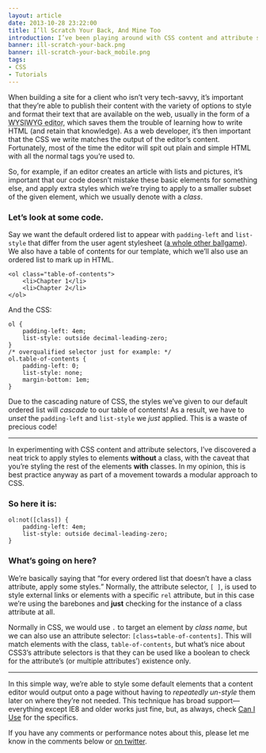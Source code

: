 ```yaml
---
layout: article
date: 2013-10-28 23:22:00
title: I’ll Scratch Your Back, And Mine Too
introduction: I’ve been playing around with CSS content and attribute selectors recently, and came across a useful trick for styling default elements.
banner: ill-scratch-your-back.png
banner: ill-scratch-your-back_mobile.png
tags:
- CSS
- Tutorials
---
```


When building a site for a client who isn’t very tech-savvy, it’s important that they’re able to publish their content with the variety of options to style and format their text that are available on the web, usually in the form of a <abbr title="What You See Is What You Get">WYSIWYG editor</abbr>, which saves them the trouble of learning how to write HTML (and retain that knowledge). As a web developer, it’s then important that the CSS we write matches the output of the editor’s content. Fortunately, most of the time the editor will spit out plain and simple HTML with all the normal tags you’re used to.

So, for example, if an editor creates an article with lists and pictures, it’s important that our code doesn’t mistake these basic elements for something else, and apply extra styles which we’re trying to apply to a smaller subset of the given element, which we usually denote with a <dfn title="A class is a label which is assigned to element(s) to distinguish it from like elements.">class</dfn>.

### Let’s look at some code.

Say we want the default ordered list to appear with <code>padding-left</code> and <code>list-style</code> that differ from the user agent stylesheet ([a whole other ballgame](http://necolas.github.io/normalize.css/)). We also have a table of contents for our template, which we’ll also use an ordered list to mark up in HTML.

    <ol class="table-of-contents">
        <li>Chapter 1</li>
        <li>Chapter 2</li>
    </ol>

And the CSS:

	ol {
		padding-left: 4em;
        list-style: outside decimal-leading-zero;
    }
    /* overqualified selector just for example: */
    ol.table-of-contents {
        padding-left: 0;
        list-style: none;
        margin-bottom: 1em;
    }

Due to the cascading nature of CSS, the styles we’ve given to our default ordered list will *cascade* to our table of contents! As a result, we have to *unset* the <code>padding-left</code> and <code>list-style</code> we *just* applied. This is a waste of precious code!

--------

In experimenting with CSS content and attribute selectors, I’ve discovered a neat trick to apply styles to elements **without** a class, with the caveat that you’re styling the rest of the elements **with** classes. In my opinion, this is best practice anyway as part of a movement towards a modular approach to CSS.

### So here it is:

	ol:not([class]) {
		padding-left: 4em;
        list-style: outside decimal-leading-zero;
    }

### What’s going on here?

We’re basically saying that <q>for every ordered list that doesn’t have a class attribute, apply some styles.</q> Normally, the attribute selector, <code>[ ]</code>, is used to style external links or elements with a specific <code>rel</code> attribute, but in this case we’re using the barebones and **just** checking for the instance of a class attribute at all.

Normally in CSS, we would use <code>.</code> to target an element by *class name*, but we can also use an attribute selector: <code>[class=table-of-contents]</code>. This will match elements with the class, <code>table-of-contents</code>, but what’s nice about CSS3’s attribute selectors is that they can be used like a boolean to check for the attribute’s (or multiple attributes’) existence only.

--------

In this simple way, we’re able to style some default elements that a content editor would output onto a page without having to *repeatedly un-style* them later on where they’re not needed. This technique has broad support—everything except IE8 and older works just fine, but, as always, check [Can I Use](http://caniuse.com/#search=not) for the specifics.

If you have any comments or performance notes about this, please let me know in the comments below or [on twitter](http://twitter.com/iamchrisburnell).

